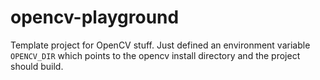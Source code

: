 # opencv-playground
Template project for OpenCV stuff.
Just defined an environment variable `OPENCV_DIR` which points to the opencv install directory and the project should build.
